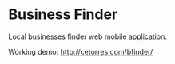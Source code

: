 Business Finder
===============

Local businesses finder web mobile application.

Working demo: http://cetorres.com/bfinder/

